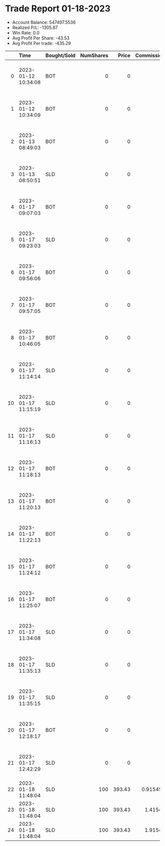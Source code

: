 # Trade Report 01-18-2023
- Account Balance: 547497.5536
- Realized P/L: -1305.87
- Win Rate: 0.0
- Avg Profit Per Share: -43.53
- Avg Profit Per trade: -435.29

|    | Time                | Bought/Sold   |   NumShares |   Price |   Commission |   RealizedPL | Name                                      |
|---:|:--------------------|:--------------|------------:|--------:|-------------:|-------------:|:------------------------------------------|
|  0 | 2023-01-12 10:34:08 | BOT           |           0 |    0    |     0        |        0     | Long Malinois 001 on 20230112 10:34:08    |
|  1 | 2023-01-12 10:34:09 | BOT           |           0 |    0    |     0        |        0     | Long Malinois 001 on 20230112 10:34:09    |
|  2 | 2023-01-13 08:49:03 | BOT           |           0 |    0    |     0        |        0     | Long Pointer 001 SD on 20230113 08:49:03  |
|  3 | 2023-01-13 08:50:51 | SLD           |           0 |    0    |     0        |        0     | Long Pointer 001 SD on 20230113 08:50:51  |
|  4 | 2023-01-17 09:07:03 | BOT           |           0 |    0    |     0        |        0     | Short Pointer 001 SD on 20230117 09:07:03 |
|  5 | 2023-01-17 09:23:03 | SLD           |           0 |    0    |     0        |        0     | Short Pointer 001 SD on 20230117 09:23:03 |
|  6 | 2023-01-17 09:56:06 | BOT           |           0 |    0    |     0        |        0     | Short Yorkie 001 on 20230117 09:56:06     |
|  7 | 2023-01-17 09:57:05 | BOT           |           0 |    0    |     0        |        0     | Short Pointer 001 SD on 20230117 09:57:05 |
|  8 | 2023-01-17 10:46:05 | BOT           |           0 |    0    |     0        |        0     | Short Labrador 006 on 20230117 10:46:05   |
|  9 | 2023-01-17 11:14:14 | SLD           |           0 |    0    |     0        |        0     | Short Labrador 006 on 20230117 11:14:14   |
| 10 | 2023-01-17 11:15:19 | SLD           |           0 |    0    |     0        |        0     | Short Pointer 001 SD on 20230117 11:15:19 |
| 11 | 2023-01-17 11:16:13 | SLD           |           0 |    0    |     0        |        0     | Short Yorkie 001 on 20230117 11:16:13     |
| 12 | 2023-01-17 11:18:13 | BOT           |           0 |    0    |     0        |        0     | Long Yorkie 001 on 20230117 11:18:13      |
| 13 | 2023-01-17 11:20:13 | BOT           |           0 |    0    |     0        |        0     | Long Yorkie 001 on 20230117 11:20:13      |
| 14 | 2023-01-17 11:22:13 | BOT           |           0 |    0    |     0        |        0     | Long Yorkie 001 on 20230117 11:22:13      |
| 15 | 2023-01-17 11:24:12 | BOT           |           0 |    0    |     0        |        0     | Long Shepard 003 SD on 20230117 11:24:12  |
| 16 | 2023-01-17 11:25:07 | BOT           |           0 |    0    |     0        |        0     | Long Labrador 011 on 20230117 11:25:07    |
| 17 | 2023-01-17 11:34:08 | SLD           |           0 |    0    |     0        |        0     | Long Labrador 011 on 20230117 11:34:08    |
| 18 | 2023-01-17 11:35:13 | SLD           |           0 |    0    |     0        |        0     | Long Shepard 003 SD on 20230117 11:35:13  |
| 19 | 2023-01-17 11:35:15 | SLD           |           0 |    0    |     0        |        0     | Long Yorkie 001 on 20230117 11:35:15      |
| 20 | 2023-01-17 12:18:17 | BOT           |           0 |    0    |     0        |        0     | Long Malinois 003 on 20230117 12:18:17    |
| 21 | 2023-01-17 12:42:29 | SLD           |           0 |    0    |     0        |        0     | Long Malinois 003 on 20230117 12:42:29    |
| 22 | 2023-01-18 11:48:04 | SLD           |         100 |  393.43 |     0.915455 |     -434.789 | Shares of SPY 0.0?                        |
| 23 | 2023-01-18 11:48:04 | SLD           |         100 |  393.43 |     1.41545  |     -435.289 | Shares of SPY 0.0?                        |
| 24 | 2023-01-18 11:48:04 | SLD           |         100 |  393.43 |     1.91545  |     -435.789 | Shares of SPY 0.0?                        |